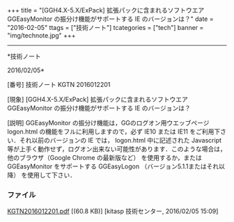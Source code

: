 ﻿+++
title = "[GGH4.X-5.X/ExPack] 拡張パックに含まれるソフトウエア GGEasyMonitor の振分け機能がサポートする IE のバージョンは？"
date = "2016-02-05"
ttags = ["技術ノート"]
tcategories = ["tech"]
banner = "img/technote.jpg"
+++

-----------------------------------------------------------------------------------------------------------------------------

*技術ノート

2016/02/05*


[番号]
技術ノート KGTN 2016012201

[現象]
[GGH4.X-5.X/ExPack] 拡張パックに含まれるソフトウエア GGEasyMonitor
の振分け機能がサポートする IE のバージョンは？

[説明]
GGEasyMonitor の振分け機能は，GGのログオン用ウエッブページ logon.html
の機能をフルに利用しますので，必ず IE10 または IE11
をご利用下さい．それ以前のバージョンの IE では， logon.html
中に記述された Javascript
等が上手く動作せず，ログオン出来ない可能性があります．このような場合は，他のブラウザ（Google
Chrome の最新版など） を使用するか，または GGEasyMonitor をサポートする
GGEasyLogon （バージョン5.1.1またはそれ以降） を使用して下さい．


### ファイル

 
 


[KGTN2016012201.pdf](http://techreport.kitasp.net/attachments/download/2453/KGTN2016012201.pdf)
 [(60.8 KB)] [kitasp 技術センター, 2016/02/05
15:09]


 


 

